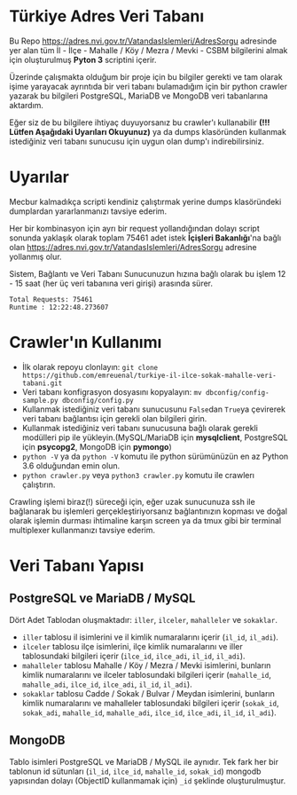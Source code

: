# Türkiye Adres Veri Tabanı
Bu Repo https://adres.nvi.gov.tr/VatandasIslemleri/AdresSorgu adresinde yer alan tüm İl - İlçe - Mahalle / Köy / Mezra / Mevki - CSBM 
bilgilerini almak için oluşturulmuş **Pyton 3** scriptini içerir.

Üzerinde çalışmakta olduğum bir proje için bu bilgiler gerekti ve tam olarak işime yarayacak ayrıntıda bir veri tabanı bulamadığım
için bir python crawler yazarak bu bilgileri PostgreSQL, MariaDB ve MongoDB veri tabanlarına aktardım.

Eğer siz de bu bilgilere ihtiyaç duyuyorsanız bu crawler'ı kullanabilir **(!!! Lütfen Aşağıdaki Uyarıları Okuyunuz)** ya da dumps klasöründen
kullanmak istediğiniz veri tabanı sunucusu için uygun olan dump'ı indirebilirsiniz.

# Uyarılar
Mecbur kalmadıkça scripti kendiniz çalıştırmak yerine dumps klasöründeki dumplardan yararlanmanızı tavsiye ederim.   

Her bir kombinasyon için ayrı bir request yollandığından dolayı script sonunda yaklaşık olarak toplam 75461 adet istek **İçişleri Bakanlığı**'na bağlı olan
https://adres.nvi.gov.tr/VatandasIslemleri/AdresSorgu adresine yollanmış olur.   

Sistem, Bağlantı ve Veri Tabanı Sunucunuzun hızına bağlı olarak bu işlem 12 - 15 saat (her üç veri tabanına veri girişi) arasında sürer.


```
Total Requests: 75461
Runtime : 12:22:48.273607
```



# Crawler'ın Kullanımı
- İlk olarak repoyu clonlayın: `git clone https://github.com/emreuenal/turkiye-il-ilce-sokak-mahalle-veri-tabani.git`
- Veri tabanı konfigrasyon dosyasını kopyalayın: `mv dbconfig/config-sample.py dbconfig/config.py`
- Kullanmak istediğiniz veri tabanı sunucusunu `False`dan `True`ya çevirerek veri tabanı bağlantısı için gerekli olan bilgileri girin.
- Kullanmak istediğiniz veri tabanı sunucusuna bağlı olarak gerekli modülleri pip ile yükleyin.(MySQL/MariaDB için **mysqlclient**, PostgreSQL için **psycopg2**, MongoDB için **pymongo**)
- `python -V` ya da `python -V` komutu ile python sürümünüzün en az Python 3.6 olduğundan emin olun.
- `python crawler.py` veya `python3 crawler.py` komutu ile crawlerı çalıştırın.

Crawling işlemi biraz(!) süreceği için, eğer uzak sunucunuza ssh ile bağlanarak bu işlemleri gerçekleştiriyorsanız bağlantınızın kopması ve doğal olarak işlemin durması ihtimaline karşın
screen ya da tmux gibi bir terminal multiplexer kullanmanızı tavsiye ederim.

# Veri Tabanı Yapısı    
## PostgreSQL ve MariaDB / MySQL
Dört Adet Tablodan oluşmaktadır: `iller`, `ilceler`, `mahalleler` ve `sokaklar`.
- `iller` tablosu il isimlerini ve il kimlik numaralarını içerir (`il_id`, `il_adi`).
- `ilceler` tablosu ilçe isimlerini, ilçe kimlik numaralarını ve iller tablosundaki bilgileri içerir (`ilce_id`, `ilce_adi`, `il_id`, `il_adi`).
- `mahalleler` tablosu Mahalle / Köy / Mezra / Mevki isimlerini, bunların kimlik numaralarını ve ilceler tablosundaki bilgileri içerir (`mahalle_id`, `mahalle_adi`, `ilce_id`, `ilce_adi`, `il_id`, `il_adi`).
- `sokaklar` tablosu Cadde / Sokak / Bulvar / Meydan isimlerini, bunların kimlik numaralarını ve mahalleler tablosundaki bilgileri içerir (`sokak_id`, `sokak_adi`, `mahalle_id`, `mahalle_adi`, `ilce_id`, `ilce_adi`, `il_id`, `il_adi`).

## MongoDB
Tablo isimleri PostgreSQL ve MariaDB / MySQL ile aynıdır. Tek fark her bir tablonun id sütunları (`il_id`, `ilce_id`, `mahalle_id`, `sokak_id`) mongodb yapısından dolayı (ObjectID kullanmamak için)
`_id` şeklinde oluşturulmuştur.


